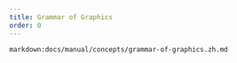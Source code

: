 ```yaml
---
title: Grammar of Graphics
order: 0
---
```


`markdown:docs/manual/concepts/grammar-of-graphics.zh.md`
